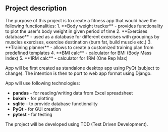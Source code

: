 <h2>Project description</h2>
The purpose of this project is to create a fitness app that would have the following functionalities:
1. **Body weight tracker** - provides functionality to plot the user's body weight in given period of time
2. **Exercises database** - used as a database for different exercises with groupings by muscles exercises, exercise destination (burn fat, build muscle etc.)
3. **Training planner** - allows to create a customized training plan from predefined templates
4. **BMI calc** - calculator for BMI (Body Mass Index)
5. **1RM calc** - calculator for 1RM (One Rep Max)

App will be first created as standalone desktop app using PyQt (subject to change). The intention is then to port to web app format using Django.

App will use following technologies:
- **pandas** - for reading/writing data from Excel spreadsheet
- **bokeh** - for plotting
- **sqlite** - to provide database functionality
- **PyQt** - for GUI creation
- **pytest** - for testing

The project will be developed using TDD (Test Driven Development).